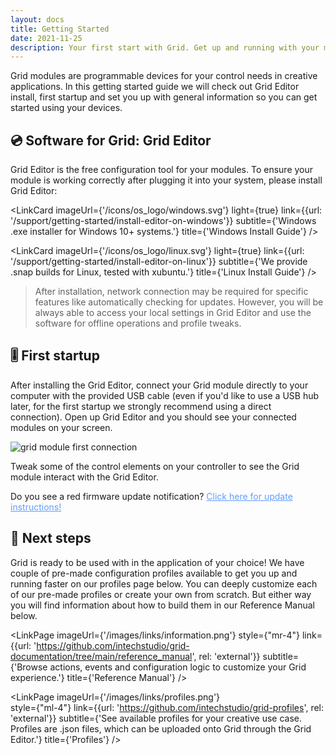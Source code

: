 ```yaml
---
layout: docs
title: Getting Started
date: 2021-11-25
description: Your first start with Grid. Get up and running with your modules, check out Grid Editor software install guides and see what you can do with your modules.
---
```


<script>

  import LinkCard from '$lib/mdsvex/components/_LinkCard.svelte';
  import LinkPage from '$lib/mdsvex/components/_LinkPage.svelte';

</script>

Grid modules are programmable devices for your control needs in creative applications. In this getting started guide we will check out Grid Editor install, first startup and set you up with general information so you can get started using your devices.

## :cd: Software for Grid: Grid Editor

Grid Editor is the free configuration tool for your modules. To ensure your module is working correctly after plugging it into your system, please install Grid Editor:



<div class="grid grid-rows-3 gap-2 pb-4">
  <LinkCard 
    imageUrl={'/icons/os_logo/macos.svg'} 
    light={true}
    link={{url: '/support/getting-started/install-editor-on-macos'}}
    subtitle={'Signed .zip and .dmg formats are available to use with Mac OS systems.'}
    title={'Mac OS Install Guide'}
  />

  <LinkCard 
    imageUrl={'/icons/os_logo/windows.svg'} 
    light={true}
    link={{url: '/support/getting-started/install-editor-on-windows'}}
    subtitle={'Windows .exe installer for Windows 10+ systems.'}
    title={'Windows Install Guide'}
  />

  <LinkCard 
    imageUrl={'/icons/os_logo/linux.svg'} 
    light={true}
    link={{url: '/support/getting-started/install-editor-on-linux'}}
    subtitle={'We provide .snap builds for Linux, tested with xubuntu.'}
    title={'Linux Install Guide'}
  />

</div>

<slot/>

> After installation, network connection may be required for specific features like  automatically checking for updates. However, you will be always able to access your local settings in Grid Editor and use the software for offline operations and profile tweaks.

## :level_slider: First startup 

After installing the Grid Editor, connect your Grid module directly to your computer with the provided USB cable (even if you'd like to use a USB hub later, for the first startup we strongly recommend using a direct connection). Open up Grid Editor and you should see your connected modules on your screen.

<img class="w-full rounded-t-lg shadow-lg drop-shadow-xl bg-black" src="/images/docs/grid_first_connect.png" alt="grid module first connection">

<!--

After installing the Grid Editor, connect your Grid module directly to your computer with the provided USB cable. Open up Grid Editor and you should see a welcoming message on your screen, as well as your module.


<div class="group flex flex-col rounded-t-lg shadow justify-center items-center w-full bg-primary p-10">
  <div class="w-full flex bg-black py-2 rounded-t-lg">
    <div class="mx-2 w-3 h-3 bg-gray-500 rounded-full"></div>
    <div class="mr-2 w-3 h-3 bg-gray-500 rounded-full"></div>
    <div class="mr-2 w-3 h-3 bg-gray-500 rounded-full"></div>
  </div>
  <div class="px-4 py-1 mt-4 hover:scale-105 transition rounded-md shadow bg-green-500 bg-opacity-50 text-center mb-8">Welcome, Grid works fine and is up-to-date!</div>
</div>
-->
Tweak some of the control elements on your controller to see the Grid module interact with the Grid Editor.

<div class="bg-black bg-opacity-20 p-4 border-l-8 border-red-500 rounded-lg shadow">
  Do you see a red firmware update notification? <a href="/support/docs/firmware-update" sveltekit:prefetch style="color:rgb(97, 157, 255)" class="text-blue-500  cursor-pointer hover:underline"> Click here for update instructions!</a>
</div>

## :rocket: Next steps
Grid is ready to be used with in the application of your choice! We have couple of pre-made configuration profiles available to get you up and running faster on our profiles page below.
You can deeply customize each of our pre-made profiles or create your own from scratch. But either way you will find information about how to build them in our Reference Manual below.

<div class="items-start justify-between flex flex-row">

  <LinkPage
    imageUrl={'/images/links/information.png'} 
    style={"mr-4"}
    link={{url: 'https://github.com/intechstudio/grid-documentation/tree/main/reference_manual', rel: 'external'}}
    subtitle={'Browse actions, events and configuration logic to customize your Grid experience.'}
    title={'Reference Manual'}
  />

  <LinkPage
    imageUrl={'/images/links/profiles.png'}   
    style={"ml-4"}
    link={{url: 'https://github.com/intechstudio/grid-profiles', rel: 'external'}}
    subtitle={'See available profiles for your creative use case. Profiles are .json files, which can be uploaded onto Grid through the Grid Editor.'}
    title={'Profiles'}
  />

</div>

